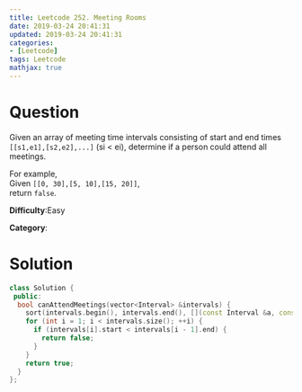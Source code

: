 ```yaml
---
title: Leetcode 252. Meeting Rooms
date: 2019-03-24 20:41:31
updated: 2019-03-24 20:41:31
categories: 
- [Leetcode]
tags: Leetcode
mathjax: true
---
```


# Question

Given an array of meeting time intervals consisting of start and end times `[[s1,e1],[s2,e2],...]` (si < ei), determine if a person could attend all meetings.

For example,  
Given `[[0, 30],[5, 10],[15, 20]]`,  
return `false`.

**Difficulty**:Easy

**Category**:

# Solution

```cpp
class Solution {
 public:
  bool canAttendMeetings(vector<Interval> &intervals) {
    sort(intervals.begin(), intervals.end(), [](const Interval &a, const Interval &b) { return a.start < b.start; });
    for (int i = 1; i < intervals.size(); ++i) {
      if (intervals[i].start < intervals[i - 1].end) {
        return false;
      }
    }
    return true;
  }
};
```